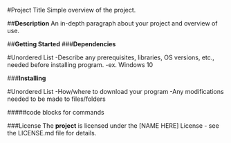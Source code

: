 #Project Title
Simple overview of the project.


##**Description**
An in-depth paragraph about your project and overview of use.

##**Getting Started**
###**Dependencies**
 
 #Unordered List
 -Describe any prerequisites, libraries, OS versions, etc., needed before  installing program.
 -ex. Windows 10
 
 
 ###**Installing**
 
  #Unordered List
 -How/where to download your program
 -Any modifications needed to be made to files/folders
 
#####code blocks for commands

###License
The **project** is licensed under the [NAME HERE] License - see the LICENSE.md file for details.

